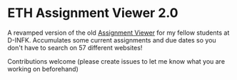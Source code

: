 # ETH Assignment Viewer 2.0

A revamped version of the old [Assignment Viewer](https://assignment-viewer.com) for my fellow students at D-INFK. Accumulates some current assignments and due dates so you don't have to search on 57 different websites!

Contributions welcome (please create issues to let me know what you are working on beforehand)
